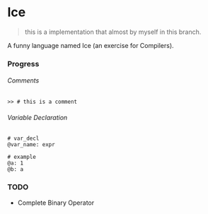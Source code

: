 # Ice
> this is a implementation that almost by myself in this branch.

A funny language named Ice (an exercise for Compilers).

### Progress

###### Comments
```ice
>> # this is a comment
```

###### Variable Declaration
```ice
# var_decl
@var_name: expr

# example
@a: 1
@b: a
```

### TODO
* Complete Binary Operator
